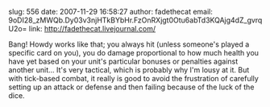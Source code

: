 slug:    556
date:    2007-11-29 16:58:27
author:  fadethecat
email:   9oDI28_zMWQb.Dy03v3njHTkBYbHr.FzOnRXjgt0Otu6abTd3KQAjg4dZ_gvrqU2o=
link:     http://fadethecat.livejournal.com/

Bang! Howdy works like that; you always hit (unless someone's played a
specific card on you), you do damage proportional to how much health
you have yet based on your unit's particular bonuses or penalties
against another unit... It's very tactical, which is probably why I'm
lousy at it. But with tick-based combat, it really is good to avoid
the frustration of carefully setting up an attack or defense and then
failing because of the luck of the dice.
